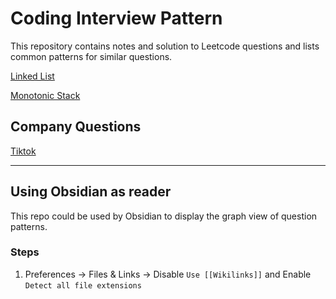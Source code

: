 # Coding Interview Pattern

This repository contains notes and solution to Leetcode questions and lists common patterns for similar questions.  


[Linked List](docs/LinkedList.md)

[Monotonic Stack](docs/Monotonic%20Stack.md)

## Company Questions

[Tiktok](docs/Tiktok.md)

---
## Using Obsidian as reader

This repo could be used by Obsidian to display the graph view of question patterns.

### Steps

1. Preferences -> Files & Links -> Disable `Use [[Wikilinks]]` and Enable `Detect all file extensions`

